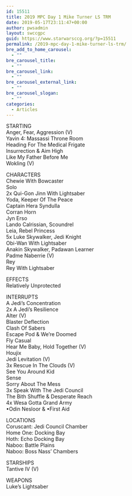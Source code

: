 ```yaml
---
id: 15511
title: 2019 MPC Day 1 Mike Turner LS TRM
date: 2019-05-17T23:11:47+00:00
author: pwsadmin
layout: swccgpc
guid: https://www.starwarsccg.org/?p=15511
permalink: /2019-mpc-day-1-mike-turner-ls-trm/
bre_add_to_home_carousel:
  - ""
bre_carousel_title:
  - ""
bre_carousel_link:
  - ""
bre_carousel_external_link:
  - ""
bre_carousel_slogan:
  - ""
categories:
  - Articles
---
```

STARTING  
Anger, Fear, Aggression (V)  
Yavin 4: Massassi Throne Room  
Heading For The Medical Frigate  
Insurrection & Aim High  
Like My Father Before Me  
Wokling (V)

CHARACTERS  
Chewie With Bowcaster  
Solo  
2x Qui-Gon Jinn With Lightsaber  
Yoda, Keeper Of The Peace  
Captain Hera Syndulla  
Corran Horn  
Jyn Erso  
Lando Calrissian, Scoundrel  
Leia, Rebel Princess  
5x Luke Skywalker, Jedi Knight  
Obi-Wan With Lightsaber  
Anakin Skywalker, Padawan Learner  
Padme Naberrie (V)  
Rey  
Rey With Lightsaber

EFFECTS  
Relatively Unprotected

INTERRUPTS  
A Jedi&#8217;s Concentration  
2x A Jedi&#8217;s Resilience  
Alter (V)  
Blaster Deflection  
Clash Of Sabers  
Escape Pod & We&#8217;re Doomed  
Fly Casual  
Hear Me Baby, Hold Together (V)  
Houjix  
Jedi Levitation (V)  
3x Rescue In The Clouds (V)  
See You Around Kid  
Sense  
Sorry About The Mess  
3x Speak With The Jedi Council  
The Bith Shuffle & Desperate Reach  
4x Wesa Gotta Grand Army  
•Odin Nesloor & •First Aid&nbsp;

LOCATIONS  
Coruscant: Jedi Council Chamber  
Home One: Docking Bay  
Hoth: Echo Docking Bay  
Naboo: Battle Plains  
Naboo: Boss Nass&#8217; Chambers

STARSHIPS  
Tantive IV (V)

WEAPONS  
Luke&#8217;s Lightsaber